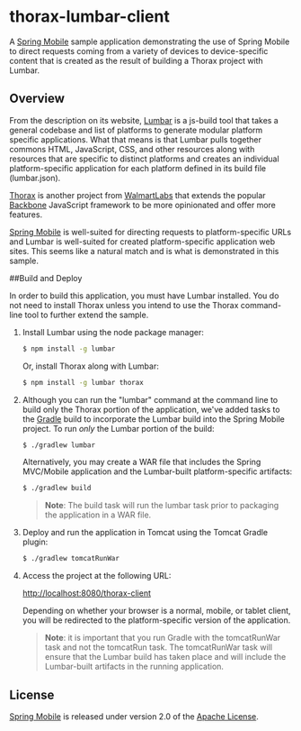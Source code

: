 # thorax-lumbar-client

A [Spring Mobile] sample application demonstrating the use of Spring Mobile to direct requests coming from a variety of devices to device-specific content that is created as the result of building a Thorax project with Lumbar.


## Overview

From the description on its website, [Lumbar] is a js-build tool that takes a general codebase and list of platforms to generate modular platform specific applications. What that means is that Lumbar pulls together commons HTML, JavaScript, CSS, and other resources along with resources that are specific to distinct platforms and creates an individual platform-specific application for each platform defined in its build file (lumbar.json).

[Thorax] is another project from [WalmartLabs] that extends the popular [Backbone] JavaScript framework to be more opinionated and offer more features. 

[Spring Mobile] is well-suited for directing requests to platform-specific URLs and Lumbar is well-suited for created platform-specific application web sites. This seems like a natural match and is what is demonstrated in this sample.


##Build and Deploy

In order to build this application, you must have Lumbar installed. You do not need to install Thorax unless you intend to use the Thorax command-line tool to further extend the sample.

1. Install Lumbar using the node package manager:

    ```sh
    $ npm install -g lumbar
    ```
   
	Or, install Thorax along with Lumbar:

    ```sh
    $ npm install -g lumbar thorax
    ```
   
2. Although you can run the "lumbar" command at the command line to build only the Thorax portion of the application, we've added tasks to the [Gradle] build to incorporate the Lumbar build into the Spring Mobile project. To run *only* the Lumbar portion of the build:

    ```sh
    $ ./gradlew lumbar
    ```
   
	Alternatively, you may create a WAR file that includes the Spring MVC/Mobile application and the Lumbar-built platform-specific artifacts:

    ```sh
    $ ./gradlew build
    ```
   
    > **Note**: The build task will run the lumbar task prior to packaging the application in a WAR file.

3. Deploy and run the application in Tomcat using the Tomcat Gradle plugin:

    ```sh
    $ ./gradlew tomcatRunWar
    ```

4. Access the project at the following URL:

	[http://localhost:8080/thorax-client][app-url]

	Depending on whether your browser is a normal, mobile, or tablet client, you will be redirected to the platform-specific version of the application.

	> **Note**: it is important that you run Gradle with the tomcatRunWar task and not the tomcatRun task. The tomcatRunWar task will ensure that the Lumbar build has taken place and will include the Lumbar-built artifacts in the running application.


## License

[Spring Mobile] is released under version 2.0 of the [Apache License].


[Spring Mobile]: https://projects.spring.io/spring-mobile
[Lumbar]: https://walmartlabs.github.com/lumbar/
[Thorax]: https://walmartlabs.github.com/thorax/
[WalmartLabs]: https://www.walmartlabs.com/
[Backbone]: https://backbonejs.org/
[Gradle]: https://www.gradle.org/
[app-url]: http://localhost:8080/thorax-client
[Apache License]: https://www.apache.org/licenses/LICENSE-2.0
